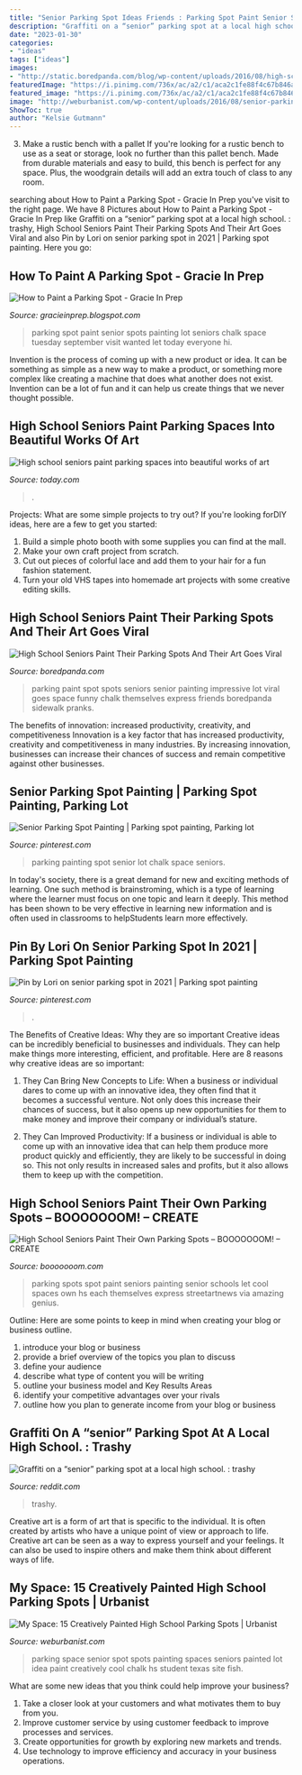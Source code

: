 ```yaml
---
title: "Senior Parking Spot Ideas Friends : Parking Spot Paint Senior Spots Painting Lot Seniors Chalk Space Tuesday September Visit Wanted Let Today Everyone Hi"
description: "Graffiti on a “senior” parking spot at a local high school. : trashy"
date: "2023-01-30"
categories:
- "ideas"
tags: ["ideas"]
images:
- "http://static.boredpanda.com/blog/wp-content/uploads/2016/08/high-school-senior-parking-spot-art-19-57bff23a800f1__700.jpg"
featuredImage: "https://i.pinimg.com/736x/ac/a2/c1/aca2c1fe88f4c67b846a78c7e7650bc7.jpg"
featured_image: "https://i.pinimg.com/736x/ac/a2/c1/aca2c1fe88f4c67b846a78c7e7650bc7.jpg"
image: "http://weburbanist.com/wp-content/uploads/2016/08/senior-parking-9a-1-644x858.jpg"
ShowToc: true
author: "Kelsie Gutmann"
---
```



3. Make a rustic bench with a pallet
If you're looking for a rustic bench to use as a seat or storage, look no further than this pallet bench. Made from durable materials and easy to build, this bench is perfect for any space. Plus, the woodgrain details will add an extra touch of class to any room.

	

		
searching about How to Paint a Parking Spot - Gracie In Prep you've visit to the right page. We have 8 Pictures about How to Paint a Parking Spot - Gracie In Prep like Graffiti on a “senior” parking spot at a local high school. : trashy, High School Seniors Paint Their Parking Spots And Their Art Goes Viral and also Pin by Lori on senior parking spot in 2021 | Parking spot painting. Here you go:
		
    
## How To Paint A Parking Spot - Gracie In Prep

<img loading=lazy src="https://3.bp.blogspot.com/-Xhd4oXIMoFI/V8cW2zGlMzI/AAAAAAADDKU/SdWtj-BKNxcDKzIQyww0g9WMzJtxJRsjgCKgB/s1600/IMG_20160827_205416.jpg" onerror="this.onerror=null;this.src='https://tse4.mm.bing.net/th?id=OIP.C3v9ftNDX-A_JGQHykNlQAHaHa&amp;pid=15.1';" alt="How to Paint a Parking Spot - Gracie In Prep">

_Source: gracieinprep.blogspot.com_

>parking spot paint senior spots painting lot seniors chalk space tuesday september visit wanted let today everyone hi. 

	

Invention is the process of coming up with a new product or idea. It can be something as simple as a new way to make a product, or something more complex like creating a machine that does what another does not exist. Invention can be a lot of fun and it can help us create things that we never thought possible.

    
## High School Seniors Paint Parking Spaces Into Beautiful Works Of Art

<img loading=lazy src="https://media1.s-nbcnews.com/i/MSNBC/Components/Video/201609/x_tdy_ntn_parkingspot_160901.jpg" onerror="this.onerror=null;this.src='https://tse1.mm.bing.net/th?id=OIP.fVoF1Vr306k_VR7YO5RDlgHaEK&amp;pid=15.1';" alt="High school seniors paint parking spaces into beautiful works of art">

_Source: today.com_

>. 

	

Projects: What are some simple projects to try out?
If you're looking forDIY ideas, here are a few to get you started: 
1. Build a simple photo booth with some supplies you can find at the mall.
2. Make your own craft project from scratch.
3. Cut out pieces of colorful lace and add them to your hair for a fun fashion statement. 
4. Turn your old VHS tapes into homemade art projects with some creative editing skills.

    
## High School Seniors Paint Their Parking Spots And Their Art Goes Viral

<img loading=lazy src="http://static.boredpanda.com/blog/wp-content/uploads/2016/08/high-school-senior-parking-spot-art-19-57bff23a800f1__700.jpg" onerror="this.onerror=null;this.src='https://tse4.mm.bing.net/th?id=OIP.Trj8-cHfFOK5dzrX8wDNLgHaJ3&amp;pid=15.1';" alt="High School Seniors Paint Their Parking Spots And Their Art Goes Viral">

_Source: boredpanda.com_

>parking paint spot spots seniors senior painting impressive lot viral goes space funny chalk themselves express friends boredpanda sidewalk pranks. 

	

The benefits of innovation: increased productivity, creativity, and competitiveness
Innovation is a key factor that has increased productivity, creativity and competitiveness in many industries. By increasing innovation, businesses can increase their chances of success and remain competitive against other businesses.

    
## Senior Parking Spot Painting | Parking Spot Painting, Parking Lot

<img loading=lazy src="https://i.pinimg.com/736x/ac/a2/c1/aca2c1fe88f4c67b846a78c7e7650bc7.jpg" onerror="this.onerror=null;this.src='https://tse4.mm.bing.net/th?id=OIP.g1PJJ0jNpzZKdEdCRwucFQHaJ3&amp;pid=15.1';" alt="Senior Parking Spot Painting | Parking spot painting, Parking lot">

_Source: pinterest.com_

>parking painting spot senior lot chalk space seniors. 

	

In today's society, there is a great demand for new and exciting methods of learning. One such method is brainstroming, which is a type of learning where the learner must focus on one topic and learn it deeply. This method has been shown to be very effective in learning new information and is often used in classrooms to helpStudents learn more effectively.

    
## Pin By Lori On Senior Parking Spot In 2021 | Parking Spot Painting

<img loading=lazy src="https://i.pinimg.com/736x/85/d2/c4/85d2c4c0189a5a2094b7aad808a45011.jpg" onerror="this.onerror=null;this.src='https://tse4.mm.bing.net/th?id=OIP.Cfs2gNXcl_ridG5rNs4YtgHaJ3&amp;pid=15.1';" alt="Pin by Lori on senior parking spot in 2021 | Parking spot painting">

_Source: pinterest.com_

>. 

	

The Benefits of Creative Ideas: Why they are so important
Creative ideas can be incredibly beneficial to businesses and individuals. They can help make things more interesting, efficient, and profitable. Here are 8 reasons why creative ideas are so important:
1. They Can Bring New Concepts to Life: When a business or individual dares to come up with an innovative idea, they often find that it becomes a successful venture. Not only does this increase their chances of success, but it also opens up new opportunities for them to make money and improve their company or individual’s stature.

2. They Can Improved Productivity: If a business or individual is able to come up with an innovative idea that can help them produce more product quickly and efficiently, they are likely to be successful in doing so. This not only results in increased sales and profits, but it also allows them to keep up with the competition.


    
## High School Seniors Paint Their Own Parking Spots – BOOOOOOOM! – CREATE

<img loading=lazy src="https://www.booooooom.com/wp-content/uploads/2016/08/Parking13.jpg" onerror="this.onerror=null;this.src='https://tse4.mm.bing.net/th?id=OIP.kKiHrH0LOMzvx1ibJlYefAHaH2&amp;pid=15.1';" alt="High School Seniors Paint Their Own Parking Spots – BOOOOOOOM! – CREATE">

_Source: booooooom.com_

>parking spots spot paint seniors painting senior schools let cool spaces own hs each themselves express streetartnews via amazing genius. 

	

Outline: Here are some points to keep in mind when creating your blog or business outline.
1. introduce your blog or business 
2. provide a brief overview of the topics you plan to discuss 
3. define your audience 
4. describe what type of content you will be writing 
5. outline your business model and Key Results Areas 
6. identify your competitive advantages over your rivals 
7. outline how you plan to generate income from your blog or business  
    
## Graffiti On A “senior” Parking Spot At A Local High School. : Trashy

<img loading=lazy src="https://i.redd.it/s1052s894ri11.jpg" onerror="this.onerror=null;this.src='https://tse3.mm.bing.net/th?id=OIP.LmtVxmCBXSsOl3L8rv5GoAHaJ3&amp;pid=15.1';" alt="Graffiti on a “senior” parking spot at a local high school. : trashy">

_Source: reddit.com_

>trashy. 

	

Creative art is a form of art that is specific to the individual. It is often created by artists who have a unique point of view or approach to life. Creative art can be seen as a way to express yourself and your feelings. It can also be used to inspire others and make them think about different ways of life.

    
## My Space: 15 Creatively Painted High School Parking Spots | Urbanist

<img loading=lazy src="http://weburbanist.com/wp-content/uploads/2016/08/senior-parking-9a-1-644x858.jpg" onerror="this.onerror=null;this.src='https://tse4.mm.bing.net/th?id=OIP.tt-2OlWKH4RgH1rTojEAbAHaJ3&amp;pid=15.1';" alt="My Space: 15 Creatively Painted High School Parking Spots | Urbanist">

_Source: weburbanist.com_

>parking space senior spot spots painting spaces seniors painted lot idea paint creatively cool chalk hs student texas site fish. 

	

What are some new ideas that you think could help improve your business?
1. Take a closer look at your customers and what motivates them to buy from you.
2. Improve customer service by using customer feedback to improve processes and services.
3. Create opportunities for growth by exploring new markets and trends. 
4. Use technology to improve efficiency and accuracy in your business operations.

